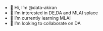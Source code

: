 - 👋 Hi, I’m @data-akiran
- 👀 I’m interested in DE,DA and MLAI splace
- 🌱 I’m currently learning MLAI
- 💞️ I’m looking to collaborate on DA

<!---
data-akiran/data-akiran is a ✨ special ✨ repository because its `README.md` (this file) appears on your GitHub profile.
You can click the Preview link to take a look at your changes.
--->
